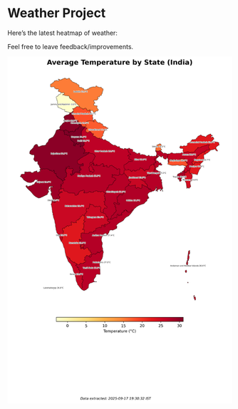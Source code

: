 # Weather Project

Here’s the latest heatmap of weather:

Feel free to leave feedback/improvements.

![India Heatmap](docs/assets/india_heatmap.png?v=CABF02)
